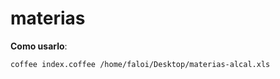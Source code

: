 # materias

**Como usarlo**:

```bash
coffee index.coffee /home/faloi/Desktop/materias-alcal.xls
```
